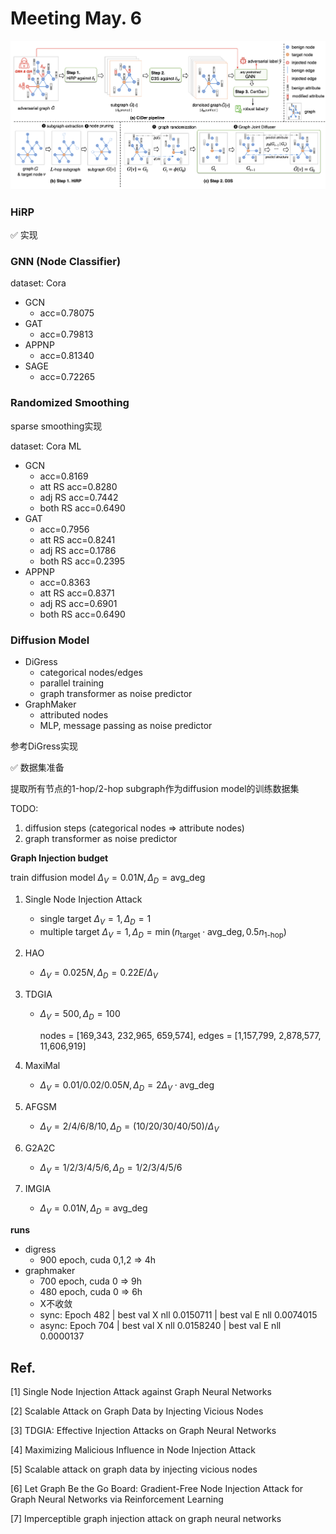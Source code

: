 # Meeting May. 6



![image-20240506143648942](../assets/images/image-20240506143648942.png)

### HiRP

✅ 实现



### GNN (Node Classifier)

dataset: Cora

- GCN
  - acc=0.78075
- GAT
  - acc=0.79813
- APPNP
  - acc=0.81340
- SAGE
  - acc=0.72265



### Randomized Smoothing

sparse smoothing实现

dataset: Cora ML

- GCN
  - acc=0.8169
  - att RS acc=0.8280
  - adj RS acc=0.7442
  - both RS acc=0.6490
- GAT
  - acc=0.7956
  - att RS acc=0.8241
  - adj RS acc=0.1786
  - both RS acc=0.2395
- APPNP
  - acc=0.8363
  - att RS acc=0.8371
  - adj RS acc=0.6901
  - both RS acc=0.6490



### Diffusion Model

- DiGress
  - categorical nodes/edges
  - parallel training
  - graph transformer as noise predictor
- GraphMaker
  - attributed nodes
  - MLP, message passing as noise predictor



参考DiGress实现

✅  数据集准备

提取所有节点的1-hop/2-hop subgraph作为diffusion model的训练数据集

TODO:

1. diffusion steps (categorical nodes => attribute nodes)
2. graph transformer as noise predictor







**Graph Injection budget**

train diffusion model $\Delta_V=0.01N, \Delta_D=\text{avg\_deg}$

1. Single Node Injection Attack

   - single target $\Delta_V=1, \Delta_D=1$
   - multiple target $\Delta_V=1, \Delta_D=\min(n_{\text{target}}\cdot\text{avg\_deg}, 0.5n_{\text{1-hop}})$

2. HAO

   - $\Delta_V=0.025N, \Delta_D=0.22E/\Delta_V$

3. TDGIA

   - $\Delta_V=500, \Delta_D=100$

     nodes = [169,343, 232,965, 659,574], edges = [1,157,799, 2,878,577, 11,606,919]

4. MaxiMal

   - $\Delta_V=0.01/0.02/0.05N, \Delta_D=2\Delta_V\cdot \text{avg\_deg}$

5. AFGSM

   - $\Delta_V=2/4/6/8/10, \Delta_D=(10/20/30/40/50)/\Delta_V$

6. G2A2C

   - $\Delta_V=1/2/3/4/5/6, \Delta_D=1/2/3/4/5/6$

7. IMGIA
   - $\Delta_V=0.01N, \Delta_D=\text{avg\_deg}$



**runs**

- digress
  - 900 epoch, cuda 0,1,2 => 4h
- graphmaker
  - 700 epoch, cuda 0 => 9h
  - 480 epoch, cuda 0 => 6h
  - X不收敛
  - sync: Epoch 482 | best val X nll 0.0150711 | best val E nll 0.0074015 
  - async: Epoch 704 | best val X nll 0.0158240 | best val E nll 0.0000137



## Ref.

[1] Single Node Injection Attack against Graph Neural Networks

[2] Scalable Attack on Graph Data by Injecting Vicious Nodes

[3] TDGIA: Effective Injection Attacks on Graph Neural Networks

[4] Maximizing Malicious Influence in Node Injection Attack

[5] Scalable attack on graph data by injecting vicious nodes

[6] Let Graph Be the Go Board: Gradient-Free Node Injection Attack for Graph Neural Networks via Reinforcement Learning

[7] Imperceptible graph injection attack on graph neural networks



